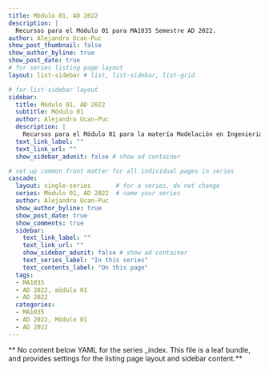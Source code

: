 ```yaml
---
title: Módulo 01, AD 2022
description: |
  Recursos para el Módulo 01 para MA1035 Semestre AD 2022.
author: Alejandro Ucan-Puc
show_post_thumbnail: false
show_author_byline: true
show_post_date: true
# for series listing page layout
layout: list-sidebar # list, list-sidebar, list-grid

# for list-sidebar layout
sidebar: 
  title: Módulo 01, AD 2022
  subtitle: Módulo 01
  author: Alejandro Ucan-Puc
  description: |
    Recursos para el Módulo 01 para la matería Modelación en Ingenieria mediante Sistemas Dinámicos, AD 2022.
  text_link_label: ""
  text_link_url: ""
  show_sidebar_adunit: false # show ad container

# set up common front matter for all individual pages in series
cascade:
  layout: single-series       # for a series, do not change
  series: Módulo 01, AD 2022  # name your series
  author: Alejandro Ucan-Puc
  show_author_byline: true
  show_post_date: true
  show_comments: true
  sidebar:
    text_link_label: ""
    text_link_url: ""
    show_sidebar_adunit: false # show ad container
    text_series_label: "In this series" 
    text_contents_label: "On this page" 
  tags:
  - MA1035
  - AD 2022, módulo 01
  - AD 2022
  categories:
  - MA1035
  - AD 2022, Módulo 01
  - AD 2022
---
```


** No content below YAML for the series _index. This file is a leaf bundle, and provides settings for the listing page layout and sidebar content.**